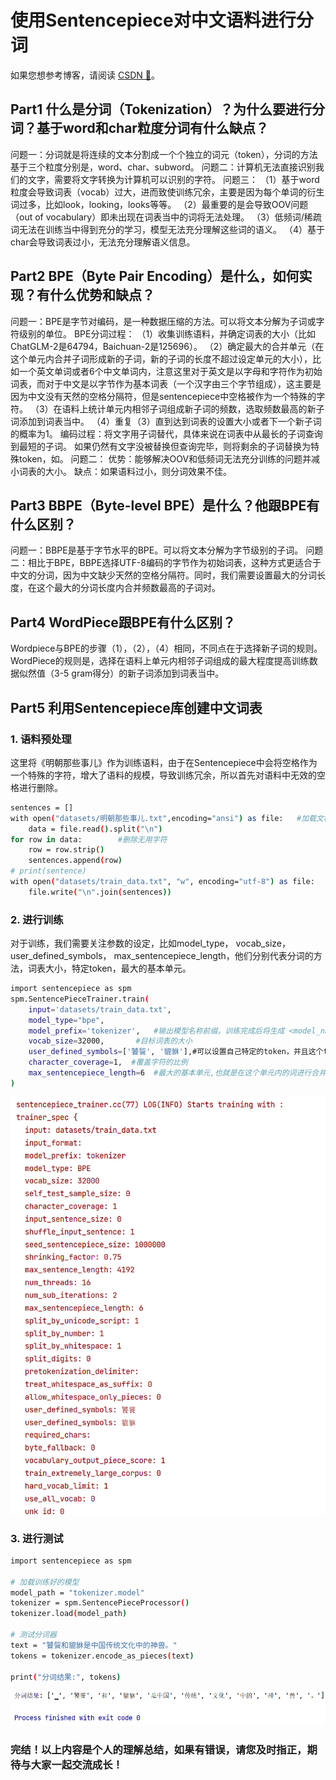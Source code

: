 # 使用Sentencepiece对中文语料进行分词

如果您想参考博客，请阅读 [CSDN 📄](https://blog.csdn.net/weixin_43515780/article/details/134700346?spm=1001.2014.3001.5502)。


## Part1 什么是分词（Tokenization）？为什么要进行分词？基于word和char粒度分词有什么缺点？

问题一：分词就是将连续的文本分割成一个个独立的词元（token），分词的方法基于三个粒度分别是，word、char、subword。
问题二：计算机无法直接识别我们的文字，需要将文字转换为计算机可以识别的字符。
问题三：
（1）基于word粒度会导致词表（vocab）过大，进而致使训练冗余，主要是因为每个单词的衍生词过多，比如look，looking，looks等等。
（2）最重要的是会导致OOV问题（out of vocabulary）即未出现在词表当中的词将无法处理。
（3）低频词/稀疏词无法在训练当中得到充分的学习，模型无法充分理解这些词的语义。
（4）基于char会导致词表过小，无法充分理解语义信息。

## Part2 BPE（Byte Pair Encoding）是什么，如何实现？有什么优势和缺点？

问题一：BPE是字节对编码，是一种数据压缩的方法。可以将文本分解为子词或字符级别的单位。
BPE分词过程：
（1）收集训练语料，并确定词表的大小（比如ChatGLM-2是64794，Baichuan-2是125696）。
（2）确定最大的合并单元（在这个单元内合并子词形成新的子词，新的子词的长度不超过设定单元的大小），比如一个英文单词或者6个中文单词内，注意这里对于英文是以字母和字符作为初始词表，而对于中文是以字节作为基本词表（一个汉字由三个字节组成），这主要是因为中文没有天然的空格分隔符，但是sentencepiece中空格被作为一个特殊的字符。
（3）在语料上统计单元内相邻子词组成新子词的频数，选取频数最高的新子词添加到词表当中。
（4）重复（3）直到达到词表的设置大小或者下一个新子词的概率为1。
编码过程：将文字用子词替代，具体来说在词表中从最长的子词查询到最短的子词。 如果仍然有文字没被替换但查询完毕，则将剩余的子词替换为特殊token，如<unk>。
问题二：
优势：能够解决OOV和低频词无法充分训练的问题并减小词表的大小。
缺点：如果语料过小，则分词效果不佳。

## Part3 BBPE（Byte-level BPE）是什么？他跟BPE有什么区别？

问题一：BBPE是基于字节水平的BPE。可以将文本分解为字节级别的子词。
问题二：相比于BPE，BBPE选择UTF-8编码的字节作为初始词表，这种方式更适合于中文的分词，因为中文缺少天然的空格分隔符。同时，我们需要设置最大的分词长度，在这个最大的分词长度内合并频数最高的子词对。

## Part4 WordPiece跟BPE有什么区别？
Wordpiece与BPE的步骤（1），（2），（4）相同，不同点在于选择新子词的规则。WordPiece的规则是，选择在语料上单元内相邻子词组成的最大程度提高训练数据似然值（3-5 gram得分）的新子词添加到词表当中。

## Part5 利用Sentencepiece库创建中文词表

### 1. 语料预处理
这里将《明朝那些事儿》作为训练语料，由于在Sentencepiece中会将空格作为一个特殊的字符，增大了语料的规模，导致训练冗余，所以首先对语料中无效的空格进行删除。
```bash
sentences = []
with open("datasets/明朝那些事儿.txt",encoding="ansi") as file:   #加载文档
    data = file.read().split("\n")
for row in data:        #删除无用字符
    row = row.strip()
    sentences.append(row)
# print(sentence)
with open("datasets/train_data.txt", "w", encoding="utf-8") as file:
    file.write("\n".join(sentences))
```
### 2. 进行训练
对于训练，我们需要关注参数的设定，比如model_type， vocab_size，user_defined_symbols， max_sentencepiece_length，他们分别代表分词的方法，词表大小，特定token，最大的基本单元。
```bash
import sentencepiece as spm
spm.SentencePieceTrainer.train(
    input='datasets/train_data.txt',
    model_type="bpe",
    model_prefix='tokenizer',   #输出模型名称前缀。训练完成后将生成 <model_name>.model 和 <model_name>.vocab 文件。
    vocab_size=32000,       #目标词表的大小
    user_defined_symbols=['饕餮', '貔貅'],#可以设置自己特定的token，并且这个token不会被拆成子词
    character_coverage=1,  #覆盖字符的比例
    max_sentencepiece_length=6  #最大的基本单元,也就是在这个单元内的词进行合并
)
```
![image1](images/image1.png)

### 3. 进行测试
```bash
import sentencepiece as spm

# 加载训练好的模型
model_path = "tokenizer.model"
tokenizer = spm.SentencePieceProcessor()
tokenizer.load(model_path)

# 测试分词器
text = "饕餮和貔貅是中国传统文化中的神兽。"
tokens = tokenizer.encode_as_pieces(text)

print("分词结果:", tokens)
```
![image2](images/image2.png)

### 完结！以上内容是个人的理解总结，如果有错误，请您及时指正，期待与大家一起交流成长！